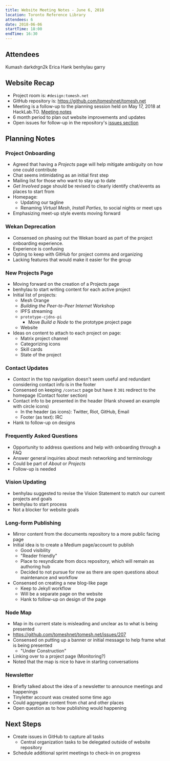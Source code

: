```yaml
---
title: Website Meeting Notes - June 6, 2018
location: Toronto Reference Library
attendees: 6
date: 2018-06-06
startTime: 18:00
endTime: 16:30
---
```


## Attendees

Kumash
darkdrgn2k 
Erica
Hank
benhylau
garry

## Website Recap

- Project room is: `#design:tomesh.net`
- GitHub repository is: https://github.com/tomeshnet/tomesh.net
- Meeting is a follow-up to the planning session held on May 17, 2018 at HackLab.TO. [Meeting notes](./20180517_planning-meeting-notes.md)
- 6 month period to plan out website improvements and updates
- Open issues for follow-up in the repository's [issues section](https://github.com/tomeshnet/tomesh.net/issues)

## Planning Notes

### Project Onboarding

- Agreed that having a _Projects_ page will help mitigate ambiguity on how one could contribute
- Chat seems intimidating as an initial first step
- Mailing list for those who want to stay up to date
- _Get Involved_ page should be revised to clearly identify chat/events as places to start from
- Homepage:
    - Updating our tagline
    - Renaming _Virtual Mesh_, _Install Parties_, to social nights or meet ups
- Emphasizing meet-up style events moving forward

### Wekan Deprecation

- Consensed on phasing out the Wekan board as part of the project onboarding experience.
- Experience is confusing
- Opting to keep with GitHub for project comms and organizing
- Lacking features that would make it easier for the group

### New Projects Page

- Moving forward on the creation of a Projects page
- benhylau to start writing content for each active project
- Initial list of projects:
    - Mesh Orange
    - _Building the Peer-to-Peer Internet_ Workshop
    - IPFS streaming
    - `prototype-cjdns-pi`
        - Move _Build a Node_ to the prototype project page
    - Website
- Ideas on content to attach to each project on page:
    - Matrix project channel
    - Categorizing icons
    - Skill cards
    - State of the project

### Contact Updates

- _Contact_ in the top navigation doesn't seem useful and redundant considering contact info is in the footer
- Consensed on keeping `/contact` page but have it `301` redirect to the homepage (Contact footer section)
- Contact info to be presented in the header (Hank showed an example with circle icons)
    - In the header (as icons): Twitter, Riot, GitHub, Email
    - Footer (as text): IRC
- Hank to follow-up on designs

### Frequently Asked Questions

- Opportunity to address questions and help with onboarding through a FAQ
- Answer general inquiries about mesh networking and terminology
- Could be part of _About_ or _Projects_
- Follow-up is needed

### Vision Updating

- benhylau suggested to revise the Vision Statement to match our current projects and goals
- benhylau to start process
- Not a blocker for website goals

### Long-form Publishing

- Mirror content from the documents repository to a more public facing page
- Initial idea is to create a Medium page/account to publish
    - Good visibility
    - "Reader friendly"
    - Place to resyndicate from docs repository, which will remain as  authoring hub
    - Decided to not pursue for now as there are open questions about maintenance and workflow
- Consensed on creating a new blog-like page
    - Keep to Jekyll workflow
    - Will be a separate page on the website
    - Hank to follow-up on design of the page

### Node Map

- Map in its current state is misleading and unclear as to what is being presented
- https://github.com/tomeshnet/tomesh.net/issues/207
- Consensed on putting up a banner or initial message to help frame what is being presented
    - "Under Construction"
- Linking over to a project page (Monitoring?)
- Noted that the map is nice to have in starting conversations

### Newsletter

- Briefly talked about the idea of a newsletter to announce meetings and happenings
- Tinyletter account was created some time ago
- Could aggregate content from chat and other places
- Open question as to how publishing would happening

## Next Steps

- Create issues in GitHub to capture all tasks
    - Central organization tasks to be delegated outside of website repository
- Schedule additional sprint meetings to check-in on progress